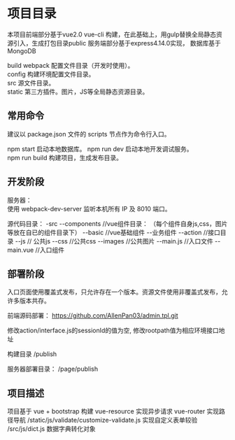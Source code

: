 # 项目目录

本项目前端部分基于vue2.0 vue-cli 构建，在此基础上，用gulp替换全局静态资源引入，生成打包目录public
服务端部分基于express4.14.0实现，
数据库基于MongoDB

build webpack 配置文件目录（开发时使用）。  
config 构建环境配置文件目录。  
src 源文件目录。  
static 第三方插件。图片，JS等全局静态资源目录。  

## 常用命令

建议以 package.json 文件的 scripts 节点作为命令行入口。  

npm start 启动本地数据库。 
npm run dev 启动本地开发调试服务。  
npm run build 构建项目，生成发布目录。  


## 开发阶段

服务器：  
使用 webpack-dev-server 监听本机所有 IP 及 8010 端口。  
  

 源代码目录：
-src
  --components     //vue组件目录： （每个组件自身js,css，图片等放在自已的组件目录下）
    --basic  //vue基础组件
    --业务组件
  --action    //接口目录
  --js   // 公共js
  --css   //公共css
  --images   //公共图片
  --main.js  //入口文件
  --main.vue //入口组件
  
  
## 部署阶段

入口页面使用覆盖式发布，只允许存在一个版本。资源文件使用非覆盖式发布，允许多版本共存。  
  
前端源码部署：
    https://github.com/AllenPan03/admin.tpl.git

修改action/interface.js的sessionId的值为空, 修改rootpath值为相应环境接口地址

构建目录
    /publish

服务器部署目录：
    /page/publish

## 项目描述

项目基于 vue + bootstrap 构建 
vue-resource 实现异步请求
vue-router 实现路径导航
/static/js/validate/customize-validate.js 实现自定义表单较验
/src/js/dict.js 数据字典转化对象

